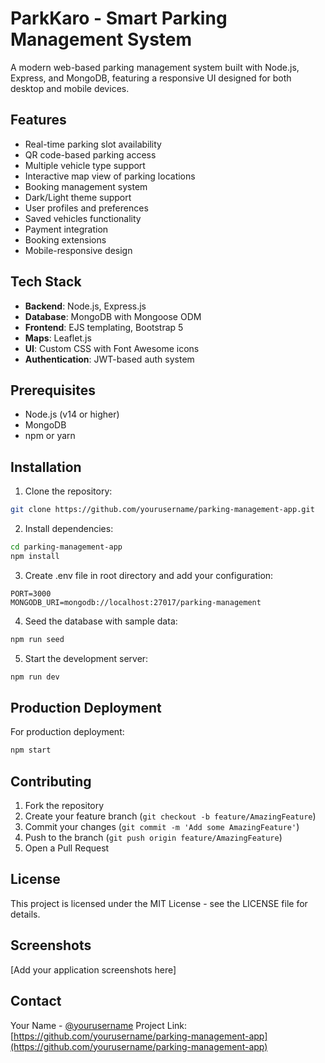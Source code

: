 # ParkKaro - Smart Parking Management System

A modern web-based parking management system built with Node.js, Express, and MongoDB, featuring a responsive UI designed for both desktop and mobile devices.

## Features

- Real-time parking slot availability
- QR code-based parking access
- Multiple vehicle type support
- Interactive map view of parking locations
- Booking management system
- Dark/Light theme support
- User profiles and preferences
- Saved vehicles functionality
- Payment integration
- Booking extensions
- Mobile-responsive design

## Tech Stack

- **Backend**: Node.js, Express.js
- **Database**: MongoDB with Mongoose ODM
- **Frontend**: EJS templating, Bootstrap 5
- **Maps**: Leaflet.js
- **UI**: Custom CSS with Font Awesome icons
- **Authentication**: JWT-based auth system

## Prerequisites

- Node.js (v14 or higher)
- MongoDB
- npm or yarn

## Installation

1. Clone the repository:
```bash
git clone https://github.com/yourusername/parking-management-app.git
```

2. Install dependencies:
```bash
cd parking-management-app
npm install
```

3. Create .env file in root directory and add your configuration:
```env
PORT=3000
MONGODB_URI=mongodb://localhost:27017/parking-management
```

4. Seed the database with sample data:
```bash
npm run seed
```

5. Start the development server:
```bash
npm run dev
```

## Production Deployment

For production deployment:
```bash
npm start
```

## Contributing

1. Fork the repository
2. Create your feature branch (`git checkout -b feature/AmazingFeature`)
3. Commit your changes (`git commit -m 'Add some AmazingFeature'`)
4. Push to the branch (`git push origin feature/AmazingFeature`)
5. Open a Pull Request

## License

This project is licensed under the MIT License - see the LICENSE file for details.

## Screenshots

[Add your application screenshots here]

## Contact

Your Name - [@yourusername](https://twitter.com/yourusername)
Project Link: [https://github.com/yourusername/parking-management-app](https://github.com/yourusername/parking-management-app)